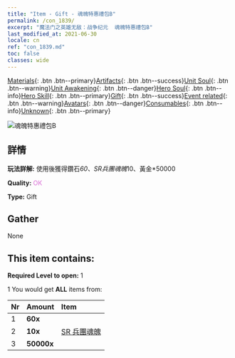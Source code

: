 ```yaml
---
title: "Item - Gift - 魂魄特惠禮包B"
permalink: /con_1839/
excerpt: "魔法门之英雄无敌：战争纪元  魂魄特惠禮包B"
last_modified_at: 2021-06-30
locale: cn
ref: "con_1839.md"
toc: false
classes: wide
---
```

 [Materials](/ItemsCN/){: .btn .btn--primary}[Artifacts](/ItemsCN/Artifacts/){: .btn .btn--success}[Unit Soul](/ItemsCN/UnitSoul/){: .btn .btn--warning}[Unit Awakening](/ItemsCN/UnitAwakening/){: .btn .btn--danger}[Hero Soul](/ItemsCN/HeroSoul/){: .btn .btn--info}[Hero Skill](/ItemsCN/HeroSkill/){: .btn .btn--primary}[Gift](/ItemsCN/Gift/){: .btn .btn--success}[Event related](/ItemsCN/Events/){: .btn .btn--warning}[Avatars](/ItemsCN/Avatars/){: .btn .btn--danger}[Consumables](/ItemsCN/Consumables/){: .btn .btn--info}[Unknown](/ItemsCN/Unknown/){: .btn .btn--primary}

 ![魂魄特惠禮包B](/images/t/i_907220.png)

## 詳情
 **玩法詳解:** 使用後獲得鑽石*60、SR兵團魂魄*10、黃金*50000

 **Quality:** <span style="color: #DA70D6">OK</span>

 **Type:** Gift

## Gather

  None

## This item contains:

 **Required Level to open:** 1

 1 You would get **ALL** items  from:

  | Nr | Amount |     Item    |
  |:---|:-------|:------------|
  | 1 |  **60x** | <i class="fas fa-gem"/> |  | 
  | 2 |  **10x** | [SR 兵團魂魄](/cn/Items/con_534/) |  | 
  | 3 |  **50000x** | <i class="fas fa-coins"/> |  | 
